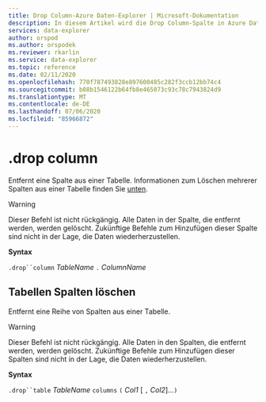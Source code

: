 ```yaml
---
title: Drop Column-Azure Daten-Explorer | Microsoft-Dokumentation
description: In diesem Artikel wird die Drop Column-Spalte in Azure Daten-Explorer beschrieben.
services: data-explorer
author: orspod
ms.author: orspodek
ms.reviewer: rkarlin
ms.service: data-explorer
ms.topic: reference
ms.date: 02/11/2020
ms.openlocfilehash: 770f787493828e897600485c282f3ccb12bb74c4
ms.sourcegitcommit: b08b1546122b64fb8e465073c93c78c7943824d9
ms.translationtype: MT
ms.contentlocale: de-DE
ms.lasthandoff: 07/06/2020
ms.locfileid: "85966872"
---
```

# <a name="drop-column"></a>.drop column

Entfernt eine Spalte aus einer Tabelle.
Informationen zum Löschen mehrerer Spalten aus einer Tabelle finden Sie [unten](#drop-table-columns).

> [!WARNING]
> Dieser Befehl ist nicht rückgängig. Alle Daten in der Spalte, die entfernt werden, werden gelöscht.
> Zukünftige Befehle zum Hinzufügen dieser Spalte sind nicht in der Lage, die Daten wiederherzustellen.

**Syntax**

`.drop``column` *TableName* `.` *ColumnName*

## <a name="drop-table-columns"></a>Tabellen Spalten löschen

Entfernt eine Reihe von Spalten aus einer Tabelle.

> [!WARNING]
> Dieser Befehl ist nicht rückgängig. Alle Daten in den Spalten, die entfernt werden, werden gelöscht.
> Zukünftige Befehle zum Hinzufügen dieser Spalten sind nicht in der Lage, die Daten wiederherzustellen.

**Syntax**

`.drop``table` *TableName* `columns` `(` *Col1* [ `,` *Col2*]...`)`